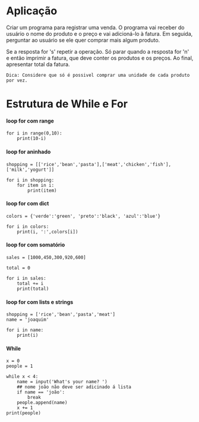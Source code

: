 # Aplicação

Criar um programa para registrar uma venda. O programa vai receber do usuário o nome do produto e o preço e vai adicioná-lo à fatura.
Em seguida, perguntar ao usuário se ele quer comprar mais algum produto.

Se a resposta for 's' repetir a operação. Só parar quando a resposta for 'n' e então imprimir a fatura, que deve conter os produtos e os preços. Ao final, apresentar total da fatura.

```
Dica: Considere que só é possivel comprar uma unidade de cada produto por vez.
```

<h1> Estrutura de While e For </h1>

<h4> loop for com range </h4>

```
for i in range(0,10):
    print(10-i)
```

<h4> loop for aninhado </h4>

```
shopping = [['rice','bean','pasta'],['meat','chicken','fish'],['milk','yogurt']]

for i in shopping:
    for item in i:
        print(item)
```

<h4> loop for com dict </h4>

```
colors = {'verde':'green', 'preto':'black', 'azul':'blue'}

for i in colors:
    print(i, ':',colors[i])
```

<h4> loop for com somatório </h4>

```
sales = [1000,450,300,920,600]

total = 0

for i in sales:
    total += i
    print(total)
```

<h4> loop for com lists e strings </h4>

```
shopping = ['rice','bean','pasta','meat']
name = 'joaquim'

for i in name:
    print(i)
```

<h4> While </h4>

```
x = 0
people = 1

while x < 4:
    name = input('What's your name? ')
    ## nome joão não deve ser adicinado á lista
    if name == 'joão':
        break
    people.append(name)
    x += 1
print(people)
```
